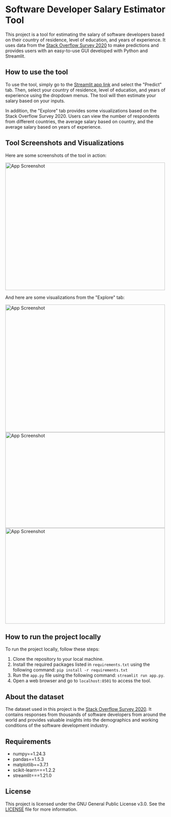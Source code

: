 # Software Developer Salary Estimator Tool

This project is a tool for estimating the salary of software developers based on their country of residence, level of education, and years of experience. It uses data from the [Stack Overflow Survey 2020](https://insights.stackoverflow.com/survey/2020) to make predictions and provides users with an easy-to-use GUI developed with Python and Streamlit.

## How to use the tool

To use the tool, simply go to the [Streamlit app link](https://vrajeshbrahmbhatt06-developer-salary-prediction-tool-app-e7wppf.streamlit.app/) and select the "Predict" tab. Then, select your country of residence, level of education, and years of experience using the dropdown menus. The tool will then estimate your salary based on your inputs.

In addition, the "Explore" tab provides some visualizations based on the Stack Overflow Survey 2020. Users can view the number of respondents from different countries, the average salary based on country, and the average salary based on years of experience.

## Tool Screenshots and Visualizations

Here are some screenshots of the tool in action:

<img src="https://i.ibb.co/5TJJTsR/tool1.png" alt="App Screenshot" width="500" height="400">

And here are some visualizations from the "Explore" tab:

<img src="https://i.ibb.co/8xswxFm/vis1.png" alt="App Screenshot" width="500" height="400">
<img src="https://i.ibb.co/dWN5DKv/vis2.png" alt="App Screenshot" width="500" height="300">
<img src="https://i.ibb.co/cgGsyTz/vis3.png" alt="App Screenshot" width="500" height="300">


## How to run the project locally

To run the project locally, follow these steps:

1. Clone the repository to your local machine.
2. Install the required packages listed in `requirements.txt` using the following command: `pip install -r requirements.txt`
3. Run the `app.py` file using the following command: `streamlit run app.py`.
4. Open a web browser and go to `localhost:8501` to access the tool.

## About the dataset

The dataset used in this project is the [Stack Overflow Survey 2020](https://insights.stackoverflow.com/survey/2020). It contains responses from thousands of software developers from around the world and provides valuable insights into the demographics and working conditions of the software development industry.

## Requirements

- numpy==1.24.3
- pandas==1.5.3
- matplotlib==3.7.1
- scikit-learn===1.2.2
- streamlit===1.21.0


## License

This project is licensed under the GNU General Public License v3.0. See the [LICENSE](https://github.com/Vrajeshbrahmbhatt06/Developer-Salary-Prediction-Tool/blob/d9fc723b74b185a291890991a5f677c4ccf29dba/LICENSE) file for more information.
